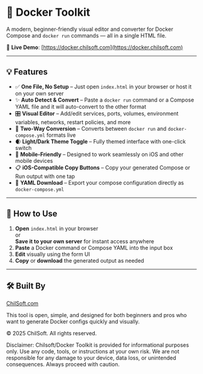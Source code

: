 # 🐳 Docker Toolkit

A modern, beginner-friendly visual editor and converter for Docker Compose and `docker run` commands — all in a single HTML file.

🔗 **Live Demo**: [https://docker.chilsoft.com](https://docker.chilsoft.com)

---

## 💡 Features

- ✅ **One File, No Setup** – Just open `index.html` in your browser or host it on your own server
- ✨ **Auto Detect & Convert** – Paste a `docker run` command or a Compose YAML file and it will auto-convert to the other format
- 🎛️ **Visual Editor** – Add/edit services, ports, volumes, environment variables, networks, restart policies, and more
- 🔁 **Two-Way Conversion** – Converts between `docker run` and `docker-compose.yml` formats live
- 🌒 **Light/Dark Theme Toggle** – Fully themed interface with one-click switch
- 📱 **Mobile-Friendly** – Designed to work seamlessly on iOS and other mobile devices
- 📋 **iOS-Compatible Copy Buttons** – Copy your generated Compose or Run output with one tap
- 💾 **YAML Download** – Export your compose configuration directly as `docker-compose.yml`

---

## 🚀 How to Use

1. **Open** `index.html` in your browser  
   or  
   **Save it to your own server** for instant access anywhere
2. **Paste** a Docker command or Compose YAML into the input box
3. **Edit** visually using the form UI
4. **Copy** or **download** the generated output as needed

---

## 🛠 Built By

[ChilSoft.com](https://chilsoft.com)

This tool is open, simple, and designed for both beginners and pros who want to generate Docker configs quickly and visually.

© 2025 ChilSoft. All rights reserved.

Disclaimer: Chilsoft/Docker Toolkit is provided for informational purposes only. Use any code, tools, or instructions at your own risk. We are not responsible for any damage to your device, data loss, or unintended consequences. Always proceed with caution.